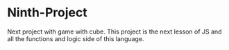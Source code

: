 # Ninth-Project
Next project with game with cube. This project is the next lesson of JS and all the functions and logic side of this language.
